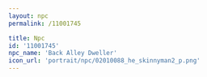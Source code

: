 ```yaml
---
layout: npc
permalink: /11001745

title: Npc
id: '11001745'
npc_name: 'Back Alley Dweller'
icon_url: 'portrait/npc/02010088_he_skinnyman2_p.png'
---
```


